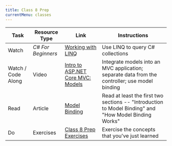 ```yaml
---
title: Class 8 Prep
currentMenu: classes
---
```


Task | Resource Type | Link | Instructions
|----|---------------|------|-------------|
Watch | *C# For Beginners* | [Working with LINQ](https://mva.microsoft.com/en-us/training-courses/c-fundamentals-for-absolute-beginners-16169?l=LhI1HGRIC_8806218949) | Use LINQ to query C# collections
Watch / Code Along | Video | [Intro to ASP.NET Core MVC: Models](../../videos/intro-to-mvc-models/) | Integrate models into an MVC application; separate data from the controller; use model binding
Read | Article | [Model Binding](https://docs.microsoft.com/en-us/aspnet/core/mvc/models/model-binding) | Read at least the first two sections -- "Introduction to Model Binding" and "How Model Binding Works"
Do | Exercises | [Class 8 Prep Exercises](exercises.html) | Exercise the concepts that you've just learned
